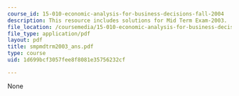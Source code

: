 ```yaml
---
course_id: 15-010-economic-analysis-for-business-decisions-fall-2004
description: This resource includes solutions for Mid Term Exam-2003.
file_location: /coursemedia/15-010-economic-analysis-for-business-decisions-fall-2004/1d699bcf3057fee8f8081e35756232cf_smpmdtrm2003_ans.pdf
file_type: application/pdf
layout: pdf
title: smpmdtrm2003_ans.pdf
type: course
uid: 1d699bcf3057fee8f8081e35756232cf

---
```

None